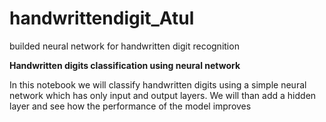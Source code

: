 # handwrittendigit_Atul
builded neural network for handwritten digit recognition

**Handwritten digits classification using neural network**

In this notebook we will classify handwritten digits using a simple neural network which has only input and output layers. We will than add a hidden layer and see how the performance of the model improves


